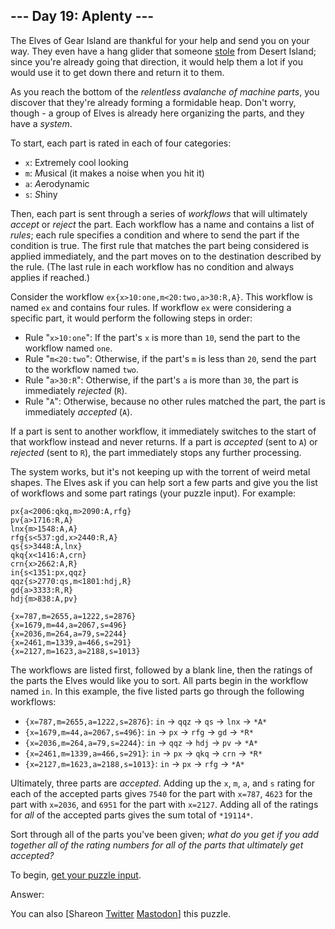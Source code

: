 \--- Day 19: Aplenty ---
----------

The Elves of Gear Island are thankful for your help and send you on your way. They even have a hang glider that someone [stole](9) from Desert Island; since you're already going that direction, it would help them a lot if you would use it to get down there and return it to them.

As you reach the bottom of the *relentless avalanche of machine parts*, you discover that they're already forming a formidable heap. Don't worry, though - a group of Elves is already here organizing the parts, and they have a *system*.

To start, each part is rated in each of four categories:

* `x`: E*x*tremely cool looking
* `m`: *M*usical (it makes a noise when you hit it)
* `a`: *A*erodynamic
* `s`: *S*hiny

Then, each part is sent through a series of *workflows* that will ultimately *accept* or *reject* the part. Each workflow has a name and contains a list of *rules*; each rule specifies a condition and where to send the part if the condition is true. The first rule that matches the part being considered is applied immediately, and the part moves on to the destination described by the rule. (The last rule in each workflow has no condition and always applies if reached.)

Consider the workflow `ex{x>10:one,m<20:two,a>30:R,A}`. This workflow is named `ex` and contains four rules. If workflow `ex` were considering a specific part, it would perform the following steps in order:

* Rule "`x>10:one`": If the part's `x` is more than `10`, send the part to the workflow named `one`.
* Rule "`m<20:two`": Otherwise, if the part's `m` is less than `20`, send the part to the workflow named `two`.
* Rule "`a>30:R`": Otherwise, if the part's `a` is more than `30`, the part is immediately *rejected* (`R`).
* Rule "`A`": Otherwise, because no other rules matched the part, the part is immediately *accepted* (`A`).

If a part is sent to another workflow, it immediately switches to the start of that workflow instead and never returns. If a part is *accepted* (sent to `A`) or *rejected* (sent to `R`), the part immediately stops any further processing.

The system works, but it's not keeping up with the torrent of weird metal shapes. The Elves ask if you can help sort a few parts and give you the list of workflows and some part ratings (your puzzle input). For example:

```
px{a<2006:qkq,m>2090:A,rfg}
pv{a>1716:R,A}
lnx{m>1548:A,A}
rfg{s<537:gd,x>2440:R,A}
qs{s>3448:A,lnx}
qkq{x<1416:A,crn}
crn{x>2662:A,R}
in{s<1351:px,qqz}
qqz{s>2770:qs,m<1801:hdj,R}
gd{a>3333:R,R}
hdj{m>838:A,pv}

{x=787,m=2655,a=1222,s=2876}
{x=1679,m=44,a=2067,s=496}
{x=2036,m=264,a=79,s=2244}
{x=2461,m=1339,a=466,s=291}
{x=2127,m=1623,a=2188,s=1013}

```

The workflows are listed first, followed by a blank line, then the ratings of the parts the Elves would like you to sort. All parts begin in the workflow named `in`. In this example, the five listed parts go through the following workflows:

* `{x=787,m=2655,a=1222,s=2876}`: `in` -\> `qqz` -\> `qs` -\> `lnx` -\> `*A*`
* `{x=1679,m=44,a=2067,s=496}`: `in` -\> `px` -\> `rfg` -\> `gd` -\> `*R*`
* `{x=2036,m=264,a=79,s=2244}`: `in` -\> `qqz` -\> `hdj` -\> `pv` -\> `*A*`
* `{x=2461,m=1339,a=466,s=291}`: `in` -\> `px` -\> `qkq` -\> `crn` -\> `*R*`
* `{x=2127,m=1623,a=2188,s=1013}`: `in` -\> `px` -\> `rfg` -\> `*A*`

Ultimately, three parts are *accepted*. Adding up the `x`, `m`, `a`, and `s` rating for each of the accepted parts gives `7540` for the part with `x=787`, `4623` for the part with `x=2036`, and `6951` for the part with `x=2127`. Adding all of the ratings for *all* of the accepted parts gives the sum total of `*19114*`.

Sort through all of the parts you've been given; *what do you get if you add together all of the rating numbers for all of the parts that ultimately get accepted?*

To begin, [get your puzzle input](19/input).

Answer:

You can also [Shareon [Twitter](https://twitter.com/intent/tweet?text=%22Aplenty%22+%2D+Day+19+%2D+Advent+of+Code+2023&url=https%3A%2F%2Fadventofcode%2Ecom%2F2023%2Fday%2F19&related=ericwastl&hashtags=AdventOfCode) [Mastodon](javascript:void(0);)] this puzzle.
